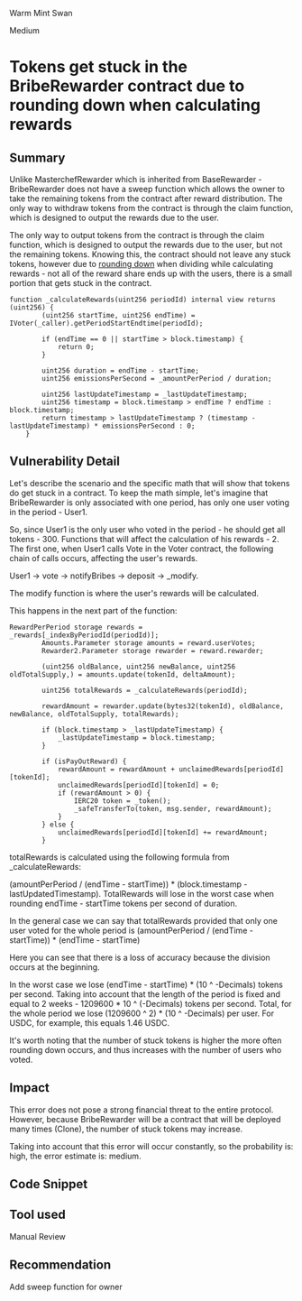 Warm Mint Swan

Medium

# Tokens get stuck in the BribeRewarder contract due to rounding down when calculating rewards

## Summary
Unlike MasterchefRewarder which is inherited from BaseRewarder - BribeRewarder does not have a sweep function which allows the owner to take the remaining tokens from the contract after reward distribution. The only way to withdraw tokens from the contract is through the claim function, which is designed to output the rewards due to the user. 

The only way to output tokens from the contract is through the claim function, which is designed to output the rewards due to the user, but not the remaining tokens. Knowing this, the contract should not leave any stuck tokens, however due to [rounding down](https://github.com/sherlock-audit/2024-06-magicsea/blob/main/magicsea-staking/src/rewarders/BribeRewarder.sol#L308) when dividing while calculating rewards - not all of the reward share ends up with the users, there is a small portion that gets stuck in the contract.

```solidity
function _calculateRewards(uint256 periodId) internal view returns (uint256) {
        (uint256 startTime, uint256 endTime) = IVoter(_caller).getPeriodStartEndtime(periodId);

        if (endTime == 0 || startTime > block.timestamp) {
            return 0;
        }

        uint256 duration = endTime - startTime;
        uint256 emissionsPerSecond = _amountPerPeriod / duration;

        uint256 lastUpdateTimestamp = _lastUpdateTimestamp;
        uint256 timestamp = block.timestamp > endTime ? endTime : block.timestamp;
        return timestamp > lastUpdateTimestamp ? (timestamp - lastUpdateTimestamp) * emissionsPerSecond : 0;
    }
```
## Vulnerability Detail
Let's describe the scenario and the specific math that will show that tokens do get stuck in a contract. To keep the math simple, let's imagine that BribeRewarder is only associated with one period, has only one user voting in the period - User1.

So, since User1 is the only user who voted in the period - he should get all tokens - 300. Functions that will affect the calculation of his rewards - 2. The first one, when User1 calls Vote in the Voter contract, the following chain of calls occurs, affecting the user's rewards.

User1 -> vote -> notifyBribes -> deposit -> _modify.

The modify function is where the user's rewards will be calculated.

This happens in the next part of the function:

```solidity
RewardPerPeriod storage rewards = _rewards[_indexByPeriodId(periodId)];
        Amounts.Parameter storage amounts = reward.userVotes;
        Rewarder2.Parameter storage rewarder = reward.rewarder;

        (uint256 oldBalance, uint256 newBalance, uint256 oldTotalSupply,) = amounts.update(tokenId, deltaAmount);

        uint256 totalRewards = _calculateRewards(periodId);

        rewardAmount = rewarder.update(bytes32(tokenId), oldBalance, newBalance, oldTotalSupply, totalRewards);

        if (block.timestamp > _lastUpdateTimestamp) {
            _lastUpdateTimestamp = block.timestamp;
        }

        if (isPayOutReward) {
            rewardAmount = rewardAmount + unclaimedRewards[periodId][tokenId];
            unclaimedRewards[periodId][tokenId] = 0;
            if (rewardAmount > 0) {
                IERC20 token = _token();
                _safeTransferTo(token, msg.sender, rewardAmount);
            }
        } else {
            unclaimedRewards[periodId][tokenId] += rewardAmount;
        }
```

totalRewards is calculated using the following formula from _calculateRewards:

(amountPerPeriod / (endTime - startTime)) * (block.timestamp - lastUpdatedTimestamp). TotalRewards will lose in the worst case when rounding endTime - startTime tokens per second of duration.

In the general case we can say that totalRewards provided that only one user voted for the whole period is 
(amountPerPeriod / (endTime - startTime)) * (endTime - startTime)

Here you can see that there is a loss of accuracy because the division occurs at the beginning.

In the worst case we lose (endTime - startTime) * (10 ^ -Decimals) tokens per second. Taking into account that the length of the period is fixed and equal to 2 weeks - 1209600 * 10 ^ (-Decimals) tokens per second.  Total, for the whole period we lose (1209600 ^ 2) * (10 ^ -Decimals) per user. For USDC, for example, this equals 1.46 USDC.

It's worth noting that the number of stuck tokens is higher the more often rounding down occurs, and thus increases with the number of users who voted. 
## Impact
This error does not pose a strong financial threat to the entire protocol. However, because BribeRewarder will be a contract that will be deployed many times (Clone), the number of stuck tokens may increase. 

Taking into account that this error will occur constantly, so the probability is: high, the error estimate is: medium.

## Code Snippet

## Tool used

Manual Review

## Recommendation
Add sweep function for owner